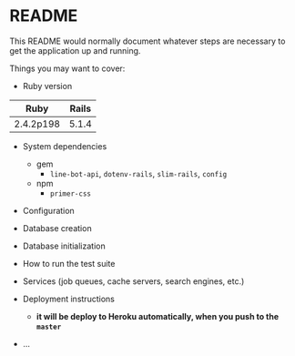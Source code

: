 # README

This README would normally document whatever steps are necessary to get the
application up and running.

Things you may want to cover:

* Ruby version

|Ruby|Rails|
|:-:|:-:|
|2.4.2p198|5.1.4|

* System dependencies
  * gem
    * `line-bot-api`,  `dotenv-rails`, `slim-rails`, `config`
  * npm
    * `primer-css`

* Configuration

* Database creation

* Database initialization

* How to run the test suite

* Services (job queues, cache servers, search engines, etc.)

* Deployment instructions
  * **it will be deploy to Heroku automatically, when you push to the `master`**

* ...
